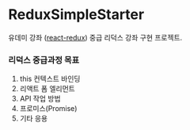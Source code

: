 # ReduxSimpleStarter

유데미 강좌 ([react-redux](https://www.udemy.com/react-redux-korean/)) 중급 리덕스 강좌 구현 프로젝트.


### 리덕스 중급과정 목표
1. this 컨텍스트 바인딩
2. 리액트 폼 엘리먼트
3. API 작업 방법
4. 프로미스(Promise)
5. 기타 응용